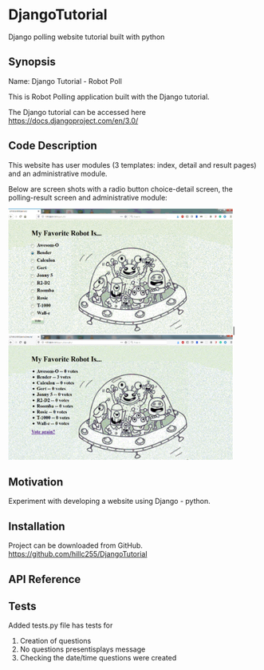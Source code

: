 # DjangoTutorial
Django polling website tutorial built with python

## Synopsis

Name:  Django Tutorial - Robot Poll

This is Robot Polling application built with the Django tutorial.

The Django tutorial can be accessed here <https://docs.djangoproject.com/en/3.0/>

## Code Description

This website has user modules (3 templates: index, detail and result pages) and an administrative module.

Below are screen shots with a radio button choice-detail screen, the polling-result screen and administrative module:

<kbd><img width="450" height="250" src="readme_assets/robot_detail.gif"></kbd>|<kbd><img width="450" height="250" src="readme_assets/robot_result.gif"></kbd>

## Motivation

Experiment with developing a website using Django - python.

## Installation

Project can be downloaded from GitHub.  
https://github.com/hillc255/DjangoTutorial

## API Reference

## Tests

Added tests.py file has tests for 
1.  Creation of questions
2.  No questions presentisplays message
3.  Checking the date/time questions were created

